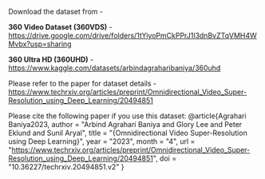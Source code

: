 Download the dataset from - 

**360 Video Dataset (360VDS)** - https://drive.google.com/drive/folders/1tYiyoPmCkPPrJ1l3dnBvZTqVMH4WMvbx?usp=sharing

**360 Ultra HD (360UHD)** - https://www.kaggle.com/datasets/arbindagraharibaniya/360uhd

Please refer to the paper for dataset details - https://www.techrxiv.org/articles/preprint/Omnidirectional_Video_Super-Resolution_using_Deep_Learning/20494851

Please cite the following paper if you use this dataset:
@article{Agrahari Baniya2023,
author = "Arbind Agrahari Baniya and Glory Lee and Peter Eklund and Sunil Aryal",
title = "{Omnidirectional Video Super-Resolution using Deep Learning}",
year = "2023",
month = "4",
url = "https://www.techrxiv.org/articles/preprint/Omnidirectional_Video_Super-Resolution_using_Deep_Learning/20494851",
doi = "10.36227/techrxiv.20494851.v2"
}
